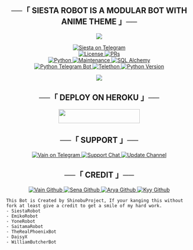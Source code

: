 <h2 align="center">
    ──「 SIESTA ROBOT IS A MODULAR BOT WITH ANIME THEME 」──
</h2>

<p align="center">
  <img src="https://telegra.ph/file/409f1e6c7e44e7023fe26.jpg">
</p>

<p align="center">
<a href="https://t.me/Siestaxbot"> <img src="https://github.com/avonplays/SiestaRobot/blob/siesta/SiestaRobot/resources/siesta-robot.svg" alt="Siesta on Telegram" /> </a></br>
<a href="https://github.com/avonplays/SiestaRobot/blob/master/LICENSE"> <img src="https://img.shields.io/badge/License-GPLv3-blueviolet?style=for-the-badge" alt="License" /> </a>
<a href="https://makeapullrequest.com"> <img src="https://img.shields.io/badge/PRs-Welcome-yellow?style=for-the-badge" alt="PRs" /></a></br>
<a href="https://www.python.org/"> <img src="https://img.shields.io/badge/Made%20With-Python-orange?style=for-the-badge&logo=python" alt="Python" /> </a>
<a href="https://GitHub.com/shiinobu/SiestaRobot"> <img src="https://img.shields.io/badge/Maintained-No-lightgrey?style=for-the-badge" alt="Maintenance" /> </a>
<a href="https://docs.sqlalchemy.org/en/14/"> <img src="https://img.shields.io/badge/SQL%20Alchemy-1.4.29-green?style=for-the-badge" alt="SQL Alchemy" /> </a><br>
<a href="https://python-telegram-bot.org"> <img src="https://img.shields.io/badge/PTB-13.10-white?style=for-the-badge&logo=github" alt="Python Telegram Bot" /> </a>
<a href="https://docs.telethon.dev"> <img src="https://img.shields.io/badge/Telethon-1.23.0-red?style=for-the-badge&logo=github" alt="Telethon" /> </a>
<a href="https://docs.python.org"> <img src="https://img.shields.io/badge/Python-3.10.1-purple?style=for-the-badge&logo=python" alt="Python Version" /> </a>
</p>

<p align="center">
  <img src="https://telegra.ph/file/3931976db775cf0955241.jpg">
</p>

<h2 align="center">
    ──「 DEPLOY ON HEROKU 」──
</h2>

<p align="center"><a href="https://heroku.com/deploy?template=https://github.com/avonplays/SiestaRobot"> <img src="https://img.shields.io/badge/Deploy%20To%20Heroku-purple?style=for-the-badge&logo=heroku" width="220" height="38.45"/></a></p>


<h2 align="center">
    ──「 SUPPORT 」──
</h2>

<p align="center">
<a href="https://t.me/saint_foire"> <img src="https://img.shields.io/badge/Vain-User-green?style=for-the-badge&logo=telegram" alt="Vain on Telegram" /> </a>
<a href="https://t.me/machinaxsupport"> <img src="https://img.shields.io/badge/Support-Chat-green?style=for-the-badge&logo=telegram" alt="Support Chat" /> </a>
<a href="https://t.me/machinaxupdate"> <img src="https://img.shields.io/badge/Update-Channel-green?style=for-the-badge&logo=telegram" alt="Update Channel" /> </a>
</p>

<h2 align="center">
    ──「 CREDIT 」──
</h2>

<p align="center">
<a href="https://github.com/avonplays"> <img src="https://img.shields.io/badge/Vain-Github-magenta?style=for-the-badge&logo=github" alt="Vain Github" /> </a>
<a href="https://github.com/kennedy-ex"> <img src="https://img.shields.io/badge/Sena-Github-magenta?style=for-the-badge&logo=github" alt="Sena Github" /> </a>
<a href="https://github.com/Aryazakaria01"> <img src="https://img.shields.io/badge/Arya-Github-magenta?style=for-the-badge&logo=github" alt="Arya Github" /> </a>
<a href="https://github.com/zxcskyy"> <img src="https://img.shields.io/badge/Kyy-Github-magenta?style=for-the-badge&logo=github" alt="Kyy Github" /> </a>
</p>

```
This Bot is Created by ShinobuProject, If your kanging this without fork at least give a credit to get a smile of my hard work. 
- SiestaRobot
- EmikoRobot
- YoneRobot
- SaitamaRobot 
- TheRealPhoenixBot
- DaisyX 
- WilliamButcherBot
```

